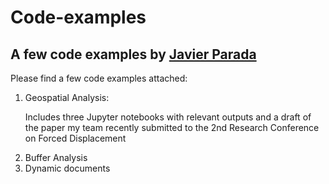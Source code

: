 # Code-examples

## A few code examples by <a href="https://paradajavier.com">  Javier Parada</a>

Please find a few code examples attached:

<ol>
  <li>Geospatial Analysis: </li>
<p> Includes three Jupyter notebooks with relevant outputs and a draft of the paper my team recently submitted to the 2nd Research Conference on Forced Displacement </p>
  <li>Buffer Analysis</li>
  <li>Dynamic documents</li>
</ol>
